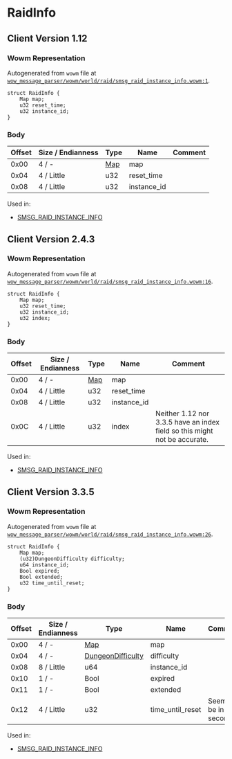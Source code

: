 # RaidInfo

## Client Version 1.12

### Wowm Representation

Autogenerated from `wowm` file at [`wow_message_parser/wowm/world/raid/smsg_raid_instance_info.wowm:1`](https://github.com/gtker/wow_messages/tree/main/wow_message_parser/wowm/world/raid/smsg_raid_instance_info.wowm#L1).
```rust,ignore
struct RaidInfo {
    Map map;
    u32 reset_time;
    u32 instance_id;
}
```
### Body

| Offset | Size / Endianness | Type | Name | Comment |
| ------ | ----------------- | ---- | ---- | ------- |
| 0x00 | 4 / - | [Map](map.md) | map |  |
| 0x04 | 4 / Little | u32 | reset_time |  |
| 0x08 | 4 / Little | u32 | instance_id |  |


Used in:
* [SMSG_RAID_INSTANCE_INFO](smsg_raid_instance_info.md)

## Client Version 2.4.3

### Wowm Representation

Autogenerated from `wowm` file at [`wow_message_parser/wowm/world/raid/smsg_raid_instance_info.wowm:16`](https://github.com/gtker/wow_messages/tree/main/wow_message_parser/wowm/world/raid/smsg_raid_instance_info.wowm#L16).
```rust,ignore
struct RaidInfo {
    Map map;
    u32 reset_time;
    u32 instance_id;
    u32 index;
}
```
### Body

| Offset | Size / Endianness | Type | Name | Comment |
| ------ | ----------------- | ---- | ---- | ------- |
| 0x00 | 4 / - | [Map](map.md) | map |  |
| 0x04 | 4 / Little | u32 | reset_time |  |
| 0x08 | 4 / Little | u32 | instance_id |  |
| 0x0C | 4 / Little | u32 | index | Neither 1.12 nor 3.3.5 have an index field so this might not be accurate. |


Used in:
* [SMSG_RAID_INSTANCE_INFO](smsg_raid_instance_info.md)

## Client Version 3.3.5

### Wowm Representation

Autogenerated from `wowm` file at [`wow_message_parser/wowm/world/raid/smsg_raid_instance_info.wowm:26`](https://github.com/gtker/wow_messages/tree/main/wow_message_parser/wowm/world/raid/smsg_raid_instance_info.wowm#L26).
```rust,ignore
struct RaidInfo {
    Map map;
    (u32)DungeonDifficulty difficulty;
    u64 instance_id;
    Bool expired;
    Bool extended;
    u32 time_until_reset;
}
```
### Body

| Offset | Size / Endianness | Type | Name | Comment |
| ------ | ----------------- | ---- | ---- | ------- |
| 0x00 | 4 / - | [Map](map.md) | map |  |
| 0x04 | 4 / - | [DungeonDifficulty](dungeondifficulty.md) | difficulty |  |
| 0x08 | 8 / Little | u64 | instance_id |  |
| 0x10 | 1 / - | Bool | expired |  |
| 0x11 | 1 / - | Bool | extended |  |
| 0x12 | 4 / Little | u32 | time_until_reset | Seems to be in seconds |


Used in:
* [SMSG_RAID_INSTANCE_INFO](smsg_raid_instance_info.md)

